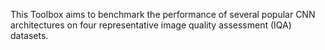 This Toolbox aims to benchmark the performance of several popular CNN architectures on four representative image quality assessment (IQA) datasets.
